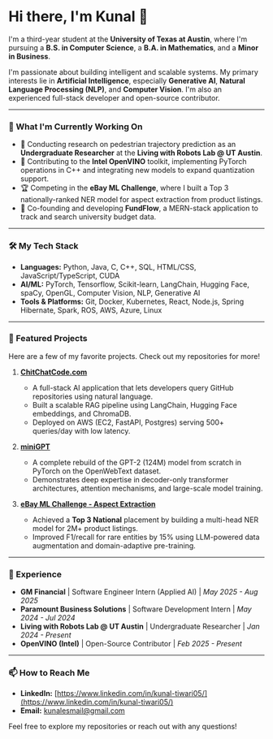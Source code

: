 # Hi there, I'm Kunal 👋

I'm a third-year student at the **University of Texas at Austin**, where I'm pursuing a **B.S. in Computer Science**, a **B.A. in Mathematics**, and a **Minor in Business**.

I'm passionate about building intelligent and scalable systems. My primary interests lie in **Artificial Intelligence**, especially **Generative AI**, **Natural Language Processing (NLP)**, and **Computer Vision**. I'm also an experienced full-stack developer and open-source contributor.

---

### 🚀 What I'm Currently Working On

* 🔬 Conducting research on pedestrian trajectory prediction as an **Undergraduate Researcher** at the **Living with Robots Lab @ UT Austin**.
* 💾 Contributing to the **Intel OpenVINO** toolkit, implementing PyTorch operations in C++ and integrating new models to expand quantization support.
* 🏆 Competing in the **eBay ML Challenge**, where I built a Top 3 nationally-ranked NER model for aspect extraction from product listings.
* 🤝 Co-founding and developing **FundFlow**, a MERN-stack application to track and search university budget data.

---

### 🛠️ My Tech Stack

* **Languages:** Python, Java, C, C++, SQL, HTML/CSS, JavaScript/TypeScript, CUDA
* **AI/ML:** PyTorch, Tensorflow, Scikit-learn, LangChain, Hugging Face, spaCy, OpenGL, Computer Vision, NLP, Generative AI
* **Tools & Platforms:** Git, Docker, Kubernetes, React, Node.js, Spring Hibernate, Spark, ROS, AWS, Azure, Linux

---

### 🌟 Featured Projects

Here are a few of my favorite projects. Check out my repositories for more!

1.  **[ChitChatCode.com](https://github.com/WolfRescom/ChitChatCode)**
    * A full-stack AI application that lets developers query GitHub repositories using natural language.
    * Built a scalable RAG pipeline using LangChain, Hugging Face embeddings, and ChromaDB.
    * Deployed on AWS (EC2, FastAPI, Postgres) serving 500+ queries/day with low latency.

2.  **[miniGPT](https://github.com/WolfRescom/miniGPT)**
    * A complete rebuild of the GPT-2 (124M) model from scratch in PyTorch on the OpenWebText dataset.
    * Demonstrates deep expertise in decoder-only transformer architectures, attention mechanisms, and large-scale model training.

3.  **[eBay ML Challenge - Aspect Extraction](https://github.com/WolfRescom/ebay-ml-challenge)**
    * Achieved a **Top 3 National** placement by building a multi-head NER model for 2M+ product listings.
    * Improved F1/recall for rare entities by 15% using LLM-powered data augmentation and domain-adaptive pre-training.

---

### 💼 Experience

* **GM Financial** | Software Engineer Intern (Applied AI) | *May 2025 - Aug 2025*
* **Paramount Business Solutions** | Software Development Intern | *May 2024 - Jul 2024*
* **Living with Robots Lab @ UT Austin** | Undergraduate Researcher | *Jan 2024 - Present*
* **OpenVINO (Intel)** | Open-Source Contributor | *Feb 2025 - Present*

---

### 📫 How to Reach Me

* **LinkedIn:** [https://www.linkedin.com/in/kunal-tiwari05/](https://www.linkedin.com/in/kunal-tiwari05/)
* **Email:** [kunalesmail@gmail.com](mailto:kunalesmail@gmail.com)

Feel free to explore my repositories or reach out with any questions!
